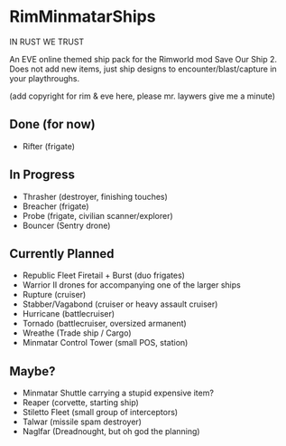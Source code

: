 # RimMinmatarShips

IN RUST WE TRUST

An EVE online themed ship pack for the Rimworld mod Save Our Ship 2. Does not add new items, just ship designs to encounter/blast/capture in your playthroughs.

(add copyright for rim & eve here, please mr. laywers give me a minute)

## Done (for now)

- Rifter (frigate)

## In Progress

- Thrasher (destroyer, finishing touches)
- Breacher (frigate)
- Probe (frigate, civilian scanner/explorer)
- Bouncer (Sentry drone)

## Currently Planned

- Republic Fleet Firetail + Burst (duo frigates)
- Warrior II drones for accompanying one of the larger ships
- Rupture (cruiser)
- Stabber/Vagabond (cruiser or heavy assault cruiser)
- Hurricane (battlecruiser)
- Tornado (battlecruiser, oversized armanent)
- Wreathe (Trade ship / Cargo)
- Minmatar Control Tower (small POS, station)

## Maybe?
- Minmatar Shuttle carrying a stupid expensive item?
- Reaper (corvette, starting ship)
- Stiletto Fleet (small group of interceptors)
- Talwar (missile spam destroyer)
- Naglfar (Dreadnought, but oh god the planning)
